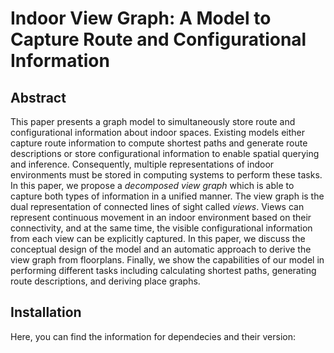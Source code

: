 # Indoor View Graph: A Model to Capture Route and Configurational Information

## Abstract
This paper presents a graph model to simultaneously store route and configurational information about indoor spaces. Existing models either capture route information to compute shortest paths and generate route descriptions or store configurational information to enable spatial querying and inference. Consequently, multiple representations of indoor environments must be stored in computing systems to perform these tasks. In this paper, we propose a *decomposed view graph* which is able to capture both types of information in a unified manner. The view graph is the dual representation of connected lines of sight called *views*. Views can represent continuous movement in an indoor environment based on their connectivity, and at the same time, the visible configurational information from each view can be explicitly captured. In this paper, we discuss the conceptual design of the model and an automatic approach to derive the view graph from floorplans. Finally, we show the capabilities of our model in performing different tasks including calculating shortest paths, generating route descriptions, and deriving place graphs.


## Installation
Here, you can find the information for dependecies and their version:

